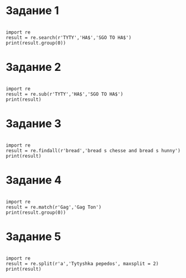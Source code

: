 # Задание 1
```

import re 
result = re.search(r'TYTY','HA$','SGO TO HA$')
print(result.group(0))
```

# Задание 2
```

import re 
result = re.sub(r'TYTY','HA$','SGO TO HA$')
print(result)
```

# Задание 3
```

import re 
result = re.findall(r'bread','bread s chesse and bread s hunny')
print(result)
```

# Задание 4
```

import re
result = re.match(r'Gag','Gag Ton')
print(result.group(0))
```

# Задание 5
```

import re
result = re.split(r'a','Tytyshka pepedos', maxsplit = 2) 
print(result)
```
